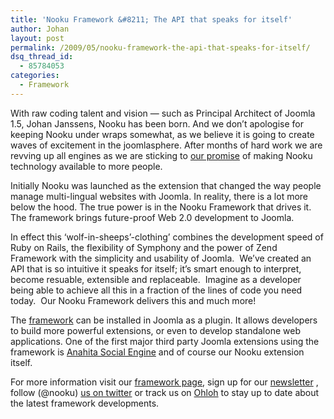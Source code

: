 ```yaml
---
title: 'Nooku Framework &#8211; The API that speaks for itself'
author: Johan
layout: post
permalink: /2009/05/nooku-framework-the-api-that-speaks-for-itself/
dsq_thread_id:
  - 85784053
categories:
  - Framework
---
```

With raw coding talent and vision — such as Principal Architect of Joomla 1.5, Johan Janssens, Nooku has been born. And we don&#8217;t apologise for keeping Nooku under wraps somewhat, as we believe it is going to create waves of excitement in the joomlasphere. After months of hard work we are revving up all engines as we are sticking to [our promise][1] of making Nooku technology available to more people.

Initially Nooku was launched as the extension that changed the way people manage multi-lingual websites with Joomla. In reality, there is a lot more below the hood. The true power is in the Nooku Framework that drives it. The framework brings future-proof Web 2.0 development to Joomla.

<!--more-->

In effect this &#8216;wolf-in-sheeps&#8217;-clothing&#8217; combines the development speed of Ruby on Rails, the flexibility of Symphony and the power of Zend Framework with the simplicity and usability of Joomla.  We&#8217;ve created an API that is so intuitive it speaks for itself; it&#8217;s smart enough to interpret, become resuable, extensible and replaceable.  Imagine as a developer being able to achieve all this in a fraction of the lines of code you need today.  Our Nooku Framework delivers this and much more!

The <a class="modal" title="Prezi Presentation : What is the Nooku Framework" rel="{handler: 'iframe', size: {x: 800, y: 600}}" href="http://prezi.com/18701/view/#1">framework</a> can be installed in Joomla as a plugin. It allows developers to build more powerful extensions, or even to develop standalone web applications. One of the first major third party Joomla extensions using the framework is [Anahita Social Engine][2] and of course our Nooku extension itself.

For more information visit our [framework page][3], sign up for our [newsletter][4] , follow (@nooku) [us on twitter][5] or track us on [Ohloh][6] to stay up to date about the latest framework developments.

 [1]: ../en/about/press-releases.html "title"
 [2]: http://anahitapolis.com/
 [3]: ../en/framework.html
 [4]: en/buzz/nooku-newsletter.html "title"
 [5]: http://www.twitter.com/nooku
 [6]: http://www.ohloh.net/p/nooku "title"